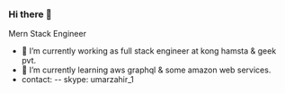 ### Hi there 👋

<!--
**umarzahir/umarzahir** is a ✨ _special_ ✨ repository because its `README.md` (this file) appears on your GitHub profile.
-->
Mern Stack Engineer

- 🔭 I’m currently working as full stack engineer at kong hamsta & geek pvt.
- 🌱 I’m currently learning aws graphql & some amazon web services.
- contact:
  -- skype: umarzahir_1
  

